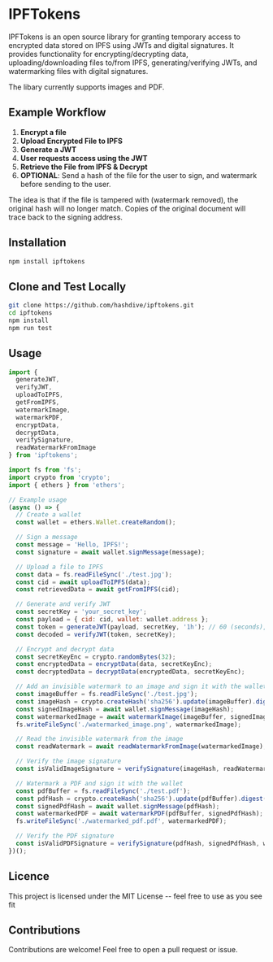 # IPFTokens

IPFTokens is an open source library for granting temporary access to encrypted data stored on IPFS using JWTs and digital signatures. It provides functionality for encrypting/decrypting data, uploading/downloading files to/from IPFS, generating/verifying JWTs, and watermarking files with digital signatures.

The libary currently supports images and PDF.

## Example Workflow

1. **Encrypt a file**
2. **Upload Encrypted File to IPFS**
3. **Generate a JWT**
4. **User requests access using the JWT**
5. **Retrieve the File from IPFS & Decrypt**
6. **OPTIONAL**: Send a hash of the file for the user to sign, and watermark before sending to the user.

The idea is that if the file is tampered with (watermark removed), the original hash will no longer match. Copies of the original document will trace back to the signing address.

## Installation

```bash
npm install ipftokens
```

## Clone and Test Locally

```bash
git clone https://github.com/hashdive/ipftokens.git
cd ipftokens
npm install
npm run test
```

## Usage
```Javascript
import {
  generateJWT,
  verifyJWT,
  uploadToIPFS,
  getFromIPFS,
  watermarkImage,
  watermarkPDF,
  encryptData,
  decryptData,
  verifySignature,
  readWatermarkFromImage
} from 'ipftokens';

import fs from 'fs';
import crypto from 'crypto';
import { ethers } from 'ethers';

// Example usage
(async () => {
  // Create a wallet
  const wallet = ethers.Wallet.createRandom();

  // Sign a message
  const message = 'Hello, IPFS!';
  const signature = await wallet.signMessage(message);

  // Upload a file to IPFS
  const data = fs.readFileSync('./test.jpg');
  const cid = await uploadToIPFS(data);
  const retrievedData = await getFromIPFS(cid);

  // Generate and verify JWT
  const secretKey = 'your_secret_key';
  const payload = { cid: cid, wallet: wallet.address };
  const token = generateJWT(payload, secretKey, '1h'); // 60 (seconds), 1m, 1h, 1d, 1w
  const decoded = verifyJWT(token, secretKey);

  // Encrypt and decrypt data
  const secretKeyEnc = crypto.randomBytes(32);
  const encryptedData = encryptData(data, secretKeyEnc);
  const decryptedData = decryptData(encryptedData, secretKeyEnc);

  // Add an invisible watermark to an image and sign it with the wallet
  const imageBuffer = fs.readFileSync('./test.jpg');
  const imageHash = crypto.createHash('sha256').update(imageBuffer).digest('hex');
  const signedImageHash = await wallet.signMessage(imageHash);
  const watermarkedImage = await watermarkImage(imageBuffer, signedImageHash);
  fs.writeFileSync('./watermarked_image.png', watermarkedImage);

  // Read the invisible watermark from the image
  const readWatermark = await readWatermarkFromImage(watermarkedImage);

  // Verify the image signature
  const isValidImageSignature = verifySignature(imageHash, readWatermark, wallet.address);

  // Watermark a PDF and sign it with the wallet
  const pdfBuffer = fs.readFileSync('./test.pdf');
  const pdfHash = crypto.createHash('sha256').update(pdfBuffer).digest('hex');
  const signedPdfHash = await wallet.signMessage(pdfHash);
  const watermarkedPDF = await watermarkPDF(pdfBuffer, signedPdfHash);
  fs.writeFileSync('./watermarked_pdf.pdf', watermarkedPDF);

  // Verify the PDF signature
  const isValidPDFSignature = verifySignature(pdfHash, signedPdfHash, wallet.address);
})();
```

## Licence
This project is licensed under the MIT License -- feel free to use as you see fit

## Contributions
Contributions are welcome! Feel free to open a pull request or issue.